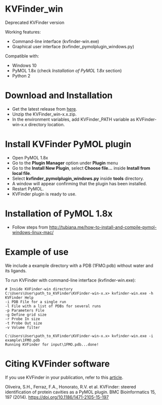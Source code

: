 # KVFinder_win
Deprecated KVFinder version

Working features:
- Command-line interface (kvfinder-win.exe)
- Graphical user interface (kvfinder_pymolplugin_windows.py)

Compatible with:
- Windows 10
- PyMOL 1.8x (check *Installation of PyMOL 1.8x* section)
- Python 2

# Download and Installation
- Get the latest release from [here](https://github.com/jvsguerra/KVFinder_win/releases/).
- Unzip the KVFinder_win-x.x.zip.
- In the environment variables, add KVFinder_PATH variable as KVFinder-win-x.x directory location.

# Install KVFinder PyMOL plugin
- Open PyMOL 1.8x
- Go to the **Plugin Manager** option under **Plugin** menu
- Go to the **Install New Plugin**, select **Choose file...** inside **Install from local file**.
- Select **kvfinder_pymolplugin_windows.py** inside **tools** directory.
- A window will appear confirming that the plugin has been installed.
- Restart PyMOL.
- KVFinder plugin is ready to use.

# Installation of PyMOL 1.8x
- Follow steps from http://tubiana.me/how-to-install-and-compile-pymol-windows-linux-mac/ 

# Example of use
We include a example directory with a PDB (1FMO.pdb) without water and its ligands.

To run KVFinder with command-line interface (kvfinder-win.exe):
```
# Inside KVFinder-win directory
C:\Users\User\path_to_KVFinder\KVFinder-win-x.x> kvfinder-win.exe -h
KVFinder Help
-i PDB File for a single run
-l File with a list of PDBs for several runs
-p Parameters File
-g Define grid size
-r Probe In size
-t Probe Out size
-v Volume filter

C:\Users\User\path_to_KVFinder\KVFinder-win-x.x> kvfinder-win.exe -i example\1FMO.pdb
Running KVFinder for input\1FMO.pdb...done!

```

# Citing KVFinder software
If you use KVFinder in your publication, refer to this [article](https://bmcbioinformatics.biomedcentral.com/articles/10.1186/1471-2105-15-197).

Oliveira, S.H., Ferraz, F.A., Honorato, R.V. et al. KVFinder: steered identification of protein cavities as a PyMOL plugin. BMC Bioinformatics 15, 197 (2014). https://doi.org/10.1186/1471-2105-15-197

